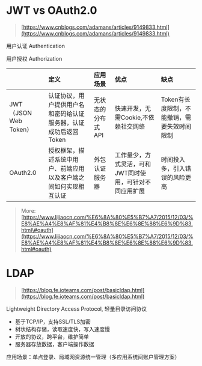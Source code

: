 # JWT vs OAuth2.0

> [https://www.cnblogs.com/adamans/articles/9149833.html](https://www.cnblogs.com/adamans/articles/9149833.html)

用户认证 Authentication

用户授权 Authorization

|  | 定义 | 应用场景 | 优点 | 缺点 |
| :--- | :--- | :--- | :--- | :--- |
| JWT（JSON Web Token） | 认证协议，用户提供用户名和密码给认证服务器，认证成功后返回Token | 无状态的分布式API | 快速开发，无需Cookie,不依赖社交网络 | Token有长度限制，不能撤销，需要失效时间限制 |
| OAuth2.0 | 授权框架，描述系统中用户、前端应用以及客户端之间如何实现相互认证 | 外包认证服务器 | 工作量少，方式灵活，可和JWT同时使用，可针对不同应用扩展 | 时间投入多，引入错误的风险更高 |

> More: [https://www.lijiaocn.com/%E6%8A%80%E5%B7%A7/2015/12/03/%E8%AE%A4%E8%AF%81%E4%B8%8E%E6%8E%88%E6%9D%83.html\#oauth](https://www.lijiaocn.com/%E6%8A%80%E5%B7%A7/2015/12/03/%E8%AE%A4%E8%AF%81%E4%B8%8E%E6%8E%88%E6%9D%83.html#oauth)

# LDAP

> [https://blog.fe.ioteams.com/post/basicldap.html](https://blog.fe.ioteams.com/post/basicldap.html)

Lightweight Directory Access Protocol, 轻量目录访问协议

* 基于TCP/IP，支持SSL/TLS加密
* 树状结构存储，读取速度快，写入速度慢
* 开放的协议，跨平台，维护简单
* 服务器存放数据，客户端操作数据

应用场景：单点登录、局域网资源统一管理（多应用系统间账户管理方案）

